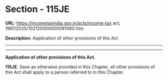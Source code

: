 # Section - 115JE

**URL:** https://incometaxindia.gov.in/acts/income-tax act, 1961/2025/102120000000091060.htm

**Description:** Application of other provisions of this Act

---

****

**Application of other provisions of this Act.**

**115JE.** Save as otherwise provided in this Chapter, all other provisions of this Act shall apply to a person referred to in this Chapter.